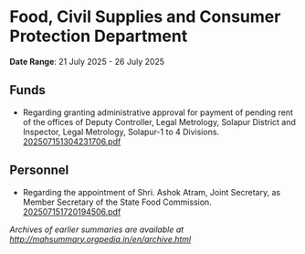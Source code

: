 # Food, Civil Supplies and Consumer Protection Department

**Date Range**: 21 July 2025 - 26 July 2025


## Funds
- Regarding granting administrative approval for payment of pending rent of the offices of Deputy Controller, Legal Metrology, Solapur District and Inspector, Legal Metrology, Solapur-1 to 4 Divisions.\
  [202507151304231706.pdf](https://gr.maharashtra.gov.in/Site/Upload/Government%20Resolutions/English/202507151304231706.pdf)

## Personnel
- Regarding the appointment of Shri. Ashok Atram, Joint Secretary, as Member Secretary of the State Food Commission.\
  [202507151720194506.pdf](https://gr.maharashtra.gov.in/Site/Upload/Government%20Resolutions/English/202507151720194506.pdf)


*Archives of earlier summaries are available at http://mahsummary.orgpedia.in/en/archive.html*
